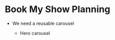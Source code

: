 # Book My Show Planning

<ul>
<li>We need a reusable carousel</li>
<ul>
<li>Hero carousel</li
</ul>
</ul>
